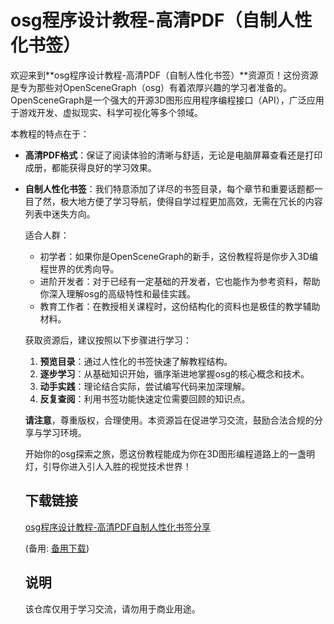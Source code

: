 # osg程序设计教程-高清PDF（自制人性化书签）

欢迎来到**osg程序设计教程-高清PDF（自制人性化书签）**资源页！这份资源是专为那些对OpenSceneGraph（osg）有着浓厚兴趣的学习者准备的。OpenSceneGraph是一个强大的开源3D图形应用程序编程接口（API），广泛应用于游戏开发、虚拟现实、科学可视化等多个领域。

本教程的特点在于：
- **高清PDF格式**：保证了阅读体验的清晰与舒适，无论是电脑屏幕查看还是打印成册，都能获得良好的学习效果。
- **自制人性化书签**：我们特意添加了详尽的书签目录，每个章节和重要话题都一目了然，极大地方便了学习导航，使得自学过程更加高效，无需在冗长的内容列表中迷失方向。

  适合人群：
  - 初学者：如果你是OpenSceneGraph的新手，这份教程将是你步入3D编程世界的优秀向导。
  - 进阶开发者：对于已经有一定基础的开发者，它也能作为参考资料，帮助你深入理解osg的高级特性和最佳实践。
  - 教育工作者：在教授相关课程时，这份结构化的资料也是极佳的教学辅助材料。

  获取资源后，建议按照以下步骤进行学习：
  1. **预览目录**：通过人性化的书签快速了解教程结构。
  2. **逐步学习**：从基础知识开始，循序渐进地掌握osg的核心概念和技术。
  3. **动手实践**：理论结合实际，尝试编写代码来加深理解。
  4. **反复查阅**：利用书签功能快速定位需要回顾的知识点。

  **请注意**，尊重版权，合理使用。本资源旨在促进学习交流，鼓励合法合规的分享与学习环境。

  开始你的osg探索之旅，愿这份教程能成为你在3D图形编程道路上的一盏明灯，引导你进入引人入胜的视觉技术世界！

  ## 下载链接
  [osg程序设计教程-高清PDF自制人性化书签分享](https://pan.quark.cn/s/289969d78490) 

  (备用: [备用下载](https://pan.baidu.com/s/1teSTOW9ClycBcvYhGiB_SQ?pwd=d8jl))

  ## 说明

  该仓库仅用于学习交流，请勿用于商业用途。
